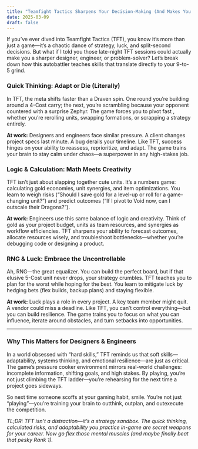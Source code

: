 ```yaml
---
title: "Teamfight Tactics Sharpens Your Decision-Making (And Makes You Better at Your Job)"
date: 2025-03-09
draft: false
---
```


If you’ve ever dived into Teamfight Tactics (TFT), you know it’s more than just a game—it’s a chaotic dance of strategy, luck, and split-second decisions. But what if I told you those late-night TFT sessions could actually make you a sharper designer, engineer, or problem-solver? Let’s break down how this autobattler teaches skills that translate directly to your 9-to-5 grind.

### Quick Thinking: Adapt or Die (Literally)

In TFT, the meta shifts faster than a Draven spin. One round you’re building around a 4-Cost carry; the next, you’re scrambling because your opponent countered with a surprise Zephyr. The game forces you to pivot fast , whether you’re rerolling units, swapping formations, or scrapping a strategy entirely.

**At work:** Designers and engineers face similar pressure. A client changes project specs last minute. A bug derails your timeline. Like TFT, success hinges on your ability to reassess, reprioritize, and adapt. The game trains your brain to stay calm under chaos—a superpower in any high-stakes job.

### Logic & Calculation: Math Meets Creativity

TFT isn’t just about slapping together cute units. It’s a numbers game: calculating gold economies, unit synergies, and item optimizations. You learn to weigh risks (“Should I save gold for a level-up or roll for a game-changing unit?”) and predict outcomes (“If I pivot to Void now, can I outscale their Dragons?”).

**At work:** Engineers use this same balance of logic and creativity. Think of gold as your project budget, units as team resources, and synergies as workflow efficiencies. TFT sharpens your ability to forecast outcomes, allocate resources wisely, and troubleshoot bottlenecks—whether you’re debugging code or designing a product.

### RNG & Luck: Embrace the Uncontrollable

Ah, RNG—the great equalizer. You can build the perfect board, but if that elusive 5-Cost unit never drops, your strategy crumbles. TFT teaches you to plan for the worst while hoping for the best. You learn to mitigate luck by hedging bets (flex builds, backup plans) and staying flexible.

**At work:** Luck plays a role in every project. A key team member might quit. A vendor could miss a deadline. Like TFT, you can’t control everything—but you can build resilience. The game trains you to focus on what you can influence, iterate around obstacles, and turn setbacks into opportunities.

---

### Why This Matters for Designers & Engineers

In a world obsessed with “hard skills,” TFT reminds us that soft skills—adaptability, systems thinking, and emotional resilience—are just as critical. The game’s pressure cooker environment mirrors real-world challenges: incomplete information, shifting goals, and high stakes. By playing, you’re not just climbing the TFT ladder—you’re rehearsing for the next time a project goes sideways.

So next time someone scoffs at your gaming habit, smile. You’re not just “playing”—you’re training your brain to outthink, outplan, and outexecute the competition.

*TL;DR: TFT isn’t a distraction—it’s a strategy sandbox. The quick thinking, calculated risks, and adaptability you practice in-game are secret weapons for your career. Now go flex those mental muscles (and maybe finally beat that pesky Rank 1).*